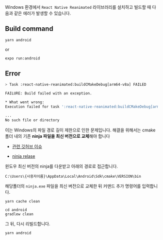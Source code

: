 
Windows 환경에서 `React Native Reanimated` 라이브러리를 설치하고 빌드할 때 다음과 같은 에러가 발생할 수 있습니다.

## Build command

```bash
yarn android
```

or

```bash
expo run:android
```


## Error

```bash
> Task :react-native-reanimated:buildCMakeDebug[arm64-v8a] FAILED

FAILURE: Build failed with an exception.

* What went wrong:
Execution failed for task ':react-native-reanimated:buildCMakeDebug[arm64-v8a]'.

...
No such file or directory
```

이는 Windows의 파일 경로 길이 제한으로 인한 문제입니다. 해결을 위해서는 cmake 폴더 내의 기존 **ninja 파일을 최신 버전으로 교체**해야 합니다


- [관련 깃허브 이슈](https://github.com/software-mansion/react-native-reanimated/issues/6872)

- [ninja relase](https://github.com/ninja-build/ninja/releases)

윈도우 최신 버전의 ninja를 다운받고 아래의 경로로 접근합니다.

```
C:\Users\{사용자이름}\AppData\Local\Android\Sdk\cmake\VERSION\bin
```

해당폴더의 `ninja.exe` 파일을 최신 버전으로 교체한 뒤 커맨드 추가 명령어를 입력합니다.

```
yarn cache clean
```

```
cd android
gradlew clean
```

그 뒤, 다시 리빌드합니다.

```
yarn android
```

